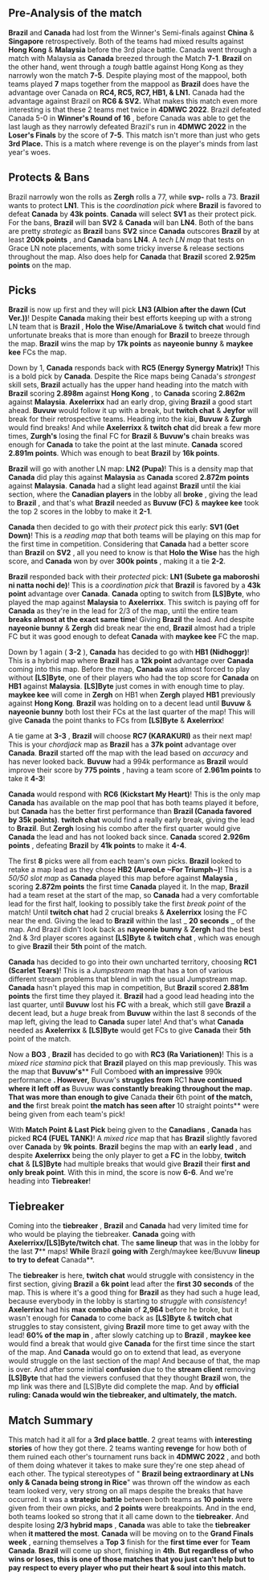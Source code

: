## Pre-Analysis of the match

**Brazil** and **Canada** had lost from the Winner's Semi-finals against **China** & **Singapore** retrospectively. Both of the teams had mixed results against **Hong Kong** & **Malaysia** before the 3rd place battle. Canada went through a match with Malaysia as **Canada** breezed through the Match **7-1**. **Brazil** on the other hand, went through a _tough_ battle against Hong Kong as they narrowly won the match **7-5**. Despite playing most of the mappool, both teams played **7** maps together from the mappool as **Brazil** does have the advantage over Canada on **RC4, RC5, RC7, HB1, & LN1.** Canada had the advantage against Brazil on **RC6 & SV2.** What makes this match even more interesting is that these 2 teams met twice in **4DMWC 2022**. Brazil defeated Canada 5-0 in **Winner's Round of 16** , before Canada was able to get the last laugh as they narrowly defeated Brazil's run in **4DMWC 2022** in the **Loser's Finals** by the score of **7-5**. This match isn't more than just who gets **3rd Place.** This is a match where revenge is on the player's minds from last year's woes.

## Protects & Bans

Brazil narrowly won the rolls as **Zergh** rolls a 77, while **svp-** rolls a 73. **Brazil** wants to protect **LN1**. This is the _coordination pick_ where **Brazil** is favored to defeat **Canada** by **43k points**. **Canada** will select **SV1** as their protect pick. For the bans, **Brazil** will ban **SV2** & **Canada** will ban **LN4**. Both of the bans are pretty _strategic_ as **Brazil** bans **SV2** since **Canada** outscores **Brazil** by at least **200k points** , and **Canada** bans **LN4**. A _tech LN map_ that tests on Grace LN note placements, with some tricky inverse & release sections throughout the map. Also does help for **Canada** that **Brazil** scored **2.925m points** on the map.

## Picks

**Brazil** is now up first and they will pick **LN3 (Albion after the dawn (Cut Ver.))**! Despite **Canada** making their best efforts keeping up with a strong LN team that is **Brazil** , **Holo the Wise/AmariaLove** & **twitch chat** would find unfortunate breaks that is more than enough for **Brazil** to breeze through the map. **Brazil** wins the map by **17k points** as **nayeonie bunny** & **maykee kee** FCs the map.

Down by 1, **Canada** responds back with **RC5 (Energy Synergy Matrix)!** This is a bold pick by **Canada**. Despite the Rice maps being Canada's _strongest_ skill sets, **Brazil** actually has the upper hand heading into the match with **Brazil** scoring **2.898m** against **Hong Kong** , to **Canada** scoring **2.862m** against **Malaysia**. **Axelerrixx** had an early drop, giving **Brazil** a good start ahead. **Buvuw** would follow it up with a break, but **twitch chat** & **Jeyfor** will break for their retrospective teams. Heading into the kiai, **Buvuw** & **Zurgh** would find breaks! And while **Axelerrixx** & **twitch chat** did break a few more times, **Zurgh's** losing the final FC for **Brazil** & **Buvuw's** chain breaks was enough for **Canada** to take the point at the last minute. **Canada** scored **2.891m points**. Which was enough to beat **Brazil** by **16k points**.

**Brazil** will go with another LN map: **LN2 (Pupa)**! This is a density map that **Canada** did play this against **Malaysia** as **Canada** scored **2.872m points** against **Malaysia**. **Canada** had a slight lead against **Brazil** until the kiai section, where the **Canadian players** in the lobby all **broke** , giving the lead to **Brazil** , and that's what **Brazil** needed as **Buvuw (FC)** & **maykee kee** took the top 2 scores in the lobby to make it **2-1**.

**Canada** then decided to go with their _protect_ pick this early: **SV1 (Get Down)**! This is a _reading map_ that both teams will be playing on this map for the first time in competition. Considering that **Canada** had a better score than **Brazil** on **SV2** , all you need to know is that **Holo the Wise** has the high score, and **Canada** won by over **300k points** , making it a tie **2-2**.

**Brazil** responded back with their _protected_ pick: **LN1 (Subete ga maboroshi ni natta nochi de)**! This is a _coordination pick_ that **Brazil** is favored by a **43k point** advantage over **Canada**. **Canada** opting to switch from **[LS]Byte**, who played the map against **Malaysia** to **Axelerrixx**. This switch is paying off for **Canada** as they're in the lead for 2/3 of the map, until the entire team **breaks almost at the exact same time**! Giving **Brazil** the lead. And despite **nayeonie bunny** & **Zergh** did break near the end, **Brazil** almost had a triple FC but it was good enough to defeat **Canada** with **maykee kee** FC the map.

Down by 1 again ( **3-2** ), **Canada** has decided to go with **HB1 (Nidhoggr)**! This is a hybrid map where **Brazil** has a **12k point** advantage over **Canada** coming into this map. Before the map, **Canada** was almost forced to play without **[LS]Byte**, one of their players who had the top score for **Canada** on **HB1** against **Malaysia**. **[LS]Byte** just comes in with enough time to play. **maykee kee** will come in **Zergh** on HB1 when **Zergh** played **HB1** previously against **Hong Kong**. **Brazil** was holding on to a decent lead until **Buvuw** & **nayeonie bunny** both lost their FCs at the last quarter of the map! This will give **Canada** the point thanks to FCs from **[LS]Byte** & **Axelerrixx**!

A tie game at **3-3** , **Brazil** will choose **RC7 (KARAKURI)** as their next map! This is your _chordjack_ map as **Brazil** has a **37k point** advantage over **Canada**. **Brazil** started off the map with the lead based on _accuracy_ and has never looked back. **Buvuw** had a 994k performance as **Brazil** would improve their score by **775 points** , having a team score of **2.961m points** to take it **4-3**!

**Canada** would respond with **RC6 (Kickstart My Heart)**! This is the only map **Canada** has available on the map pool that has both teams played it before, but **Canada** has the better first performance than **Brazil (Canada favored by 35k points)**. **twitch chat** would find a really early break, giving the lead to **Brazil**. But **Zergh** losing his combo after the first quarter would give **Canada** the lead and has not looked back since. **Canada** scored **2.926m points** , defeating **Brazil** by **41k points** to make it **4-4**.

The first **8** picks were all from each team's own picks. **Brazil** looked to retake a map lead as they chose **HB2 (AureoLe ~For Triumph~)**! This is a _50/50 slot map_ as **Canada** played this map before against **Malaysia** , scoring **2.872m points** the first time **Canada** played it. In the map, **Brazil** had a team reset at the start of the map, so **Canada** had a very comfortable lead for the first half, looking to possibly take the first _break point_ of the match! Until **twitch chat** had 2 crucial breaks & **Axelerrixx** losing the FC near the end. Giving the lead to **Brazil** within the last _ **20 seconds** _ of the map. And Brazil didn't look back as **nayeonie bunny** & **Zergh** had the best 2nd & 3rd player scores against **[LS]Byte** & **twitch chat** , which was enough to give **Brazil** their **5th** point of the match.

**Canada** has decided to go into their own uncharted territory, choosing **RC1 (Scarlet Tears)**! This is a _Jumpstream_ map that has a ton of various different stream problems that blend in with the usual Jumpstream map. **Canada** hasn't played this map in competition, But **Brazil** scored **2.881m points** the first time they played it. **Brazil** had a good lead heading into the last quarter, until **Buvuw** lost his **FC** with a break, which still gave **Brazil** a decent lead, but a _huge_ break from **Buvuw** within the last 8 seconds of the map left, giving the lead to **Canada** super late! And that's what **Canada** needed as **Axelerrixx** & **[LS]Byte** would get FCs to give **Canada** their **5th** point of the match.

Now a **BO3** , **Brazil** has decided to go with **RC3 (Ra Variationen)**! This is a _mixed rice stamina_ pick that **Brazil** played on this map previously. This was the map that **Buvuw's**** Full Comboed **with an impressive** 990k performance **. However,** Buvuw's **struggles from** RC1 **have continued where it left off as** Buvuw **was constantly breaking throughout the map. That was more than enough to give** Canada **their** 6th point **of the match, and the** first break point **the match has seen after** 10 straight points** were being given from each team's pick!

With **Match Point & Last Pick** being given to the **Canadians** , **Canada** has picked **RC4 (FUEL TANK)**! A _mixed rice_ map that has **Brazil** slightly favored over **Canada** by **9k points**. **Brazil** begins the map with an **early lead** , and despite **Axelerrixx** being the only player to get a **FC** in the lobby, **twitch chat** & **[LS]Byte** had multiple breaks that would give **Brazil** their **first and only break point**. With this in mind, the score is now **6-6**. And we're heading into **Tiebreaker**!

## Tiebreaker

Coming into the **tiebreaker** , **Brazil** and **Canada** had very limited time for who would be playing the tiebreaker. **Canada** going with **Axelerrixx/[LS]Byte/twitch chat**. The **same lineup** that was in the lobby for the last **7**** maps! **While** Brazil **going with** Zergh/maykee kee/Buvuw **lineup to try to defeat** Canada**.

The **tiebreaker** is here, **twitch chat** would struggle with consistency in the first section, giving **Brazil** a **6k point** lead after the **first 30 seconds** of the map. This is where it's a good thing for **Brazil** as they had such a huge lead, because everybody in the lobby is starting to _struggle_ with _consistency_! **Axelerrixx** had his **max combo chain** of **2,964** before he broke, but it wasn't enough for **Canada** to come back as **[LS]Byte** & **twitch chat** struggles to stay consistent, giving **Brazil** more time to get away with the lead! **60% of the map in** , after slowly catching up to **Brazil** , **maykee kee** would find a break that would give **Canada** for the first time since the start of the map. And **Canada** would go on to extend that lead, as everyone would struggle on the last section of the map! And because of that, the map is over. And after some initial **confusion** due to the **stream client** removing **[LS]Byte** that had the viewers confused that they thought **Brazil** won, the mp link was there and [LS]Byte did complete the map. And by **official ruling: Canada would win the tiebreaker, and ultimately, the match.**

## Match Summary

This match had it all for a **3rd place battle**. 2 great teams with **interesting stories** of how they got there. 2 teams wanting **revenge** for how both of them ruined each other's tournament runs back in **4DMWC 2022** , and both of them doing whatever it takes to make sure they're one step ahead of each other. The typical stereotypes of " **Brazil being extraordinary at LNs only & Canada being strong in Rice**" was thrown off the window as each team looked very, very strong on all maps despite the breaks that have occurred. It was a **strategic battle** between both teams as **10 points** were given from their own picks, and **2 points** were breakpoints. And in the end, both teams looked so strong that it all came down to the **tiebreaker**. And despite losing **2/3 hybrid maps** , **Canada** was able to take the **tiebreaker** when **it mattered the most**. **Canada** will be moving on to the **Grand Finals week** , earning themselves a **Top 3** finish for the **first time ever** for **Team Canada**. **Brazil** will come up short, finishing in **4th**. **But regardless of who wins or loses, this is one of those matches that you just can't help but to pay respect to every player who put their heart & soul into this match.**
